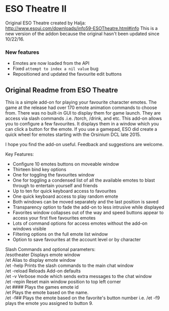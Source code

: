 # ESO Theatre II

Original ESO Theatre created by Halja: http://www.esoui.com/downloads/info59-ESOTheatre.html#info
This is a new version of the addon because the original hasn't been updated since 10/22/16.

### New features

* Emotes are now loaded from the API
* Fixed ```attempt to index a nil value``` bug
* Repositioned and updated the favourite edit buttons


Original Readme from ESO Theatre
--------------------

This is a simple add-on for playing your favourite character emotes. The game at the release had over 170 emote animation commands to choose from. There was no built-in GUI to display them for game launch. They are access via slash commands .i.e. /torch, /drink, and etc. This add-on allows you to configure a few favourites. It displays them in a window which you can click a button for the emote. If you use a gamepad, ESO did create a quick wheel for emotes starting with the Orsinium DCL late 2015.  

I hope you find the add-on useful. Feedback and suggestions are welcome.  

Key Features:
 * Configure 10 emotes buttons on moveable window
 * Thirteen bind key options
  * One for toggling the favourites window
  * One for toggling a condensed list of all the available emotes to blast through to entertain yourself and friends
  * Up to ten for quick keyboard access to favourites
  * One quick keyboard access to play random emote
 * Both windows can be moved separately and the last position is saved
 * Transparency option to fade the add-on to less intrusive while displayed
 * Favorites window collapses out of the way and speed buttons appear to access your first five favourites emotes
 * Lots of command options for access emotes without the add-on windows visible
 * Filtering options on the full emote list window
 * Option to save favourites at the account level or by character


Slash Commands and optional parameters:  
    /esotheater    Displays emote window  
    /et    Alias to display emote window  
    /et -help    Prints the slash commands to the main chat window  
    /et -reload    Reloads Add-on defaults  
    /et -v    Verbose mode which sends extra messages to the chat window  
    /et -repin    Reset main window position to top left corner  
    /et ####    Plays the games emote id  
    /et <emote name>    Plays the emote based on the name.  
    /et -f##    Plays the emote based on the favorite's button number i.e. /et -f9 plays the emote you assigned to button 9.  
